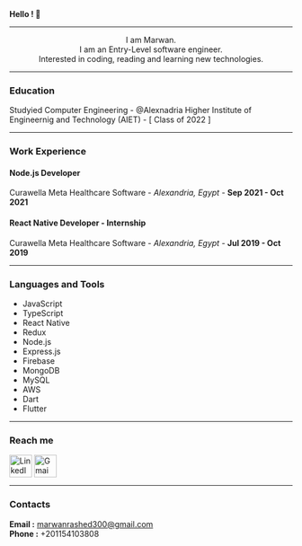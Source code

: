 
<b align="center">
  Hello ! 👋
</b>

---

<p align="center">
I am Marwan.</br>
I am an Entry-Level software engineer.</br>
Interested in coding, reading and learning new technologies.</br>
</p>

---

### Education
Studyied Computer Engineering - @Alexnadria Higher Institute of Engineernig and Technology (AIET) - [ Class of 2022 ]

---
### Work Experience

#### Node.js Developer
Curawella Meta Healthcare Software - *Alexandria, Egypt* - **Sep 2021 - Oct 2021**

#### React Native Developer - Internship
Curawella Meta Healthcare Software - *Alexandria, Egypt* - **Jul 2019 - Oct 2019**

---
### Languages and Tools
- JavaScript
- TypeScript
- React Native
- Redux
- Node.js
- Express.js
- Firebase
- MongoDB
- MySQL
- AWS
- Dart
- Flutter

---
### Reach me
<a href="https://www.linkedin.com/in/marwan-rashed-7a9215178/"><img align="center" src="https://icon-library.com/images/linkedin-icon-png-transparent-background/linkedin-icon-png-transparent-background-15.jpg" alt="LinkedIn profile" height="40" width="40" /></a>
<a href="https://twitter.com/MarwanRashed300"><img align="center" src="https://cdn-icons-png.flaticon.com/512/124/124021.png" alt="Gmai account" height="40" width="40" /></a>

---
### Contacts
<b>Email :</b> marwanrashed300@gmail.com</br>
<b>Phone :</b> +201154103808
